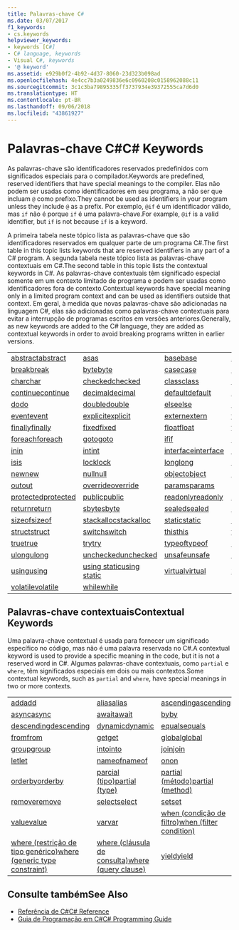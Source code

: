```yaml
---
title: Palavras-chave C#
ms.date: 03/07/2017
f1_keywords:
- cs.keywords
helpviewer_keywords:
- keywords [C#]
- C# language, keywords
- Visual C#, keywords
- '@ keyword'
ms.assetid: e929b0f2-4b92-4d37-8060-23d323b098ad
ms.openlocfilehash: 4e4cc7b3a0249836e6c0960208c0158962088c11
ms.sourcegitcommit: 3c1c3ba79895335ff3737934e39372555ca7d6d0
ms.translationtype: HT
ms.contentlocale: pt-BR
ms.lasthandoff: 09/06/2018
ms.locfileid: "43861927"
---
```

# <a name="c-keywords"></a><span data-ttu-id="1ecea-102">Palavras-chave C#</span><span class="sxs-lookup"><span data-stu-id="1ecea-102">C# Keywords</span></span>
<span data-ttu-id="1ecea-103">As palavras-chave são identificadores reservados predefinidos com significados especiais para o compilador.</span><span class="sxs-lookup"><span data-stu-id="1ecea-103">Keywords are predefined, reserved identifiers that have special meanings to the compiler.</span></span> <span data-ttu-id="1ecea-104">Elas não podem ser usadas como identificadores em seu programa, a não ser que incluam `@` como prefixo.</span><span class="sxs-lookup"><span data-stu-id="1ecea-104">They cannot be used as identifiers in your program unless they include `@` as a prefix.</span></span> <span data-ttu-id="1ecea-105">Por exemplo, `@if` é um identificador válido, mas `if` não é porque `if` é uma palavra-chave.</span><span class="sxs-lookup"><span data-stu-id="1ecea-105">For example, `@if` is a valid identifier, but `if` is not because `if` is a keyword.</span></span>  
  
 <span data-ttu-id="1ecea-106">A primeira tabela neste tópico lista as palavras-chave que são identificadores reservados em qualquer parte de um programa C#.</span><span class="sxs-lookup"><span data-stu-id="1ecea-106">The first table in this topic lists keywords that are reserved identifiers in any part of a C# program.</span></span> <span data-ttu-id="1ecea-107">A segunda tabela neste tópico lista as palavras-chave contextuais em C#.</span><span class="sxs-lookup"><span data-stu-id="1ecea-107">The second table in this topic lists the contextual keywords in C#.</span></span> <span data-ttu-id="1ecea-108">As palavras-chave contextuais têm significado especial somente em um contexto limitado de programa e podem ser usadas como identificadores fora de contexto.</span><span class="sxs-lookup"><span data-stu-id="1ecea-108">Contextual keywords have special meaning only in a limited program context and can be used as identifiers outside that context.</span></span> <span data-ttu-id="1ecea-109">Em geral, à medida que novas palavras-chave são adicionadas na linguagem C#, elas são adicionadas como palavras-chave contextuais para evitar a interrupção de programas escritos em versões anteriores.</span><span class="sxs-lookup"><span data-stu-id="1ecea-109">Generally, as new keywords are added to the C# language, they are added as contextual keywords in order to avoid breaking programs written in earlier versions.</span></span>  
  
|||||  
|---|---|---|---|  
|[<span data-ttu-id="1ecea-110">abstract</span><span class="sxs-lookup"><span data-stu-id="1ecea-110">abstract</span></span>](../../../csharp/language-reference/keywords/abstract.md)|[<span data-ttu-id="1ecea-111">as</span><span class="sxs-lookup"><span data-stu-id="1ecea-111">as</span></span>](../../../csharp/language-reference/keywords/as.md)|[<span data-ttu-id="1ecea-112">base</span><span class="sxs-lookup"><span data-stu-id="1ecea-112">base</span></span>](../../../csharp/language-reference/keywords/base.md)|[<span data-ttu-id="1ecea-113">bool</span><span class="sxs-lookup"><span data-stu-id="1ecea-113">bool</span></span>](../../../csharp/language-reference/keywords/bool.md)|  
|[<span data-ttu-id="1ecea-114">break</span><span class="sxs-lookup"><span data-stu-id="1ecea-114">break</span></span>](../../../csharp/language-reference/keywords/break.md)|[<span data-ttu-id="1ecea-115">byte</span><span class="sxs-lookup"><span data-stu-id="1ecea-115">byte</span></span>](../../../csharp/language-reference/keywords/byte.md)|[<span data-ttu-id="1ecea-116">case</span><span class="sxs-lookup"><span data-stu-id="1ecea-116">case</span></span>](../../../csharp/language-reference/keywords/switch.md)|[<span data-ttu-id="1ecea-117">catch</span><span class="sxs-lookup"><span data-stu-id="1ecea-117">catch</span></span>](../../../csharp/language-reference/keywords/try-catch.md)|  
|[<span data-ttu-id="1ecea-118">char</span><span class="sxs-lookup"><span data-stu-id="1ecea-118">char</span></span>](../../../csharp/language-reference/keywords/char.md)|[<span data-ttu-id="1ecea-119">checked</span><span class="sxs-lookup"><span data-stu-id="1ecea-119">checked</span></span>](../../../csharp/language-reference/keywords/checked.md)|[<span data-ttu-id="1ecea-120">class</span><span class="sxs-lookup"><span data-stu-id="1ecea-120">class</span></span>](../../../csharp/language-reference/keywords/class.md)|[<span data-ttu-id="1ecea-121">const</span><span class="sxs-lookup"><span data-stu-id="1ecea-121">const</span></span>](../../../csharp/language-reference/keywords/const.md)|  
|[<span data-ttu-id="1ecea-122">continue</span><span class="sxs-lookup"><span data-stu-id="1ecea-122">continue</span></span>](../../../csharp/language-reference/keywords/continue.md)|[<span data-ttu-id="1ecea-123">decimal</span><span class="sxs-lookup"><span data-stu-id="1ecea-123">decimal</span></span>](../../../csharp/language-reference/keywords/decimal.md)|[<span data-ttu-id="1ecea-124">default</span><span class="sxs-lookup"><span data-stu-id="1ecea-124">default</span></span>](../../../csharp/language-reference/keywords/default.md)|[<span data-ttu-id="1ecea-125">delegate</span><span class="sxs-lookup"><span data-stu-id="1ecea-125">delegate</span></span>](../../../csharp/language-reference/keywords/delegate.md)|  
|[<span data-ttu-id="1ecea-126">do</span><span class="sxs-lookup"><span data-stu-id="1ecea-126">do</span></span>](../../../csharp/language-reference/keywords/do.md)|[<span data-ttu-id="1ecea-127">double</span><span class="sxs-lookup"><span data-stu-id="1ecea-127">double</span></span>](../../../csharp/language-reference/keywords/double.md)|[<span data-ttu-id="1ecea-128">else</span><span class="sxs-lookup"><span data-stu-id="1ecea-128">else</span></span>](../../../csharp/language-reference/keywords/if-else.md)|[<span data-ttu-id="1ecea-129">enum</span><span class="sxs-lookup"><span data-stu-id="1ecea-129">enum</span></span>](../../../csharp/language-reference/keywords/enum.md)|  
|[<span data-ttu-id="1ecea-130">event</span><span class="sxs-lookup"><span data-stu-id="1ecea-130">event</span></span>](../../../csharp/language-reference/keywords/event.md)|[<span data-ttu-id="1ecea-131">explicit</span><span class="sxs-lookup"><span data-stu-id="1ecea-131">explicit</span></span>](../../../csharp/language-reference/keywords/explicit.md)|[<span data-ttu-id="1ecea-132">extern</span><span class="sxs-lookup"><span data-stu-id="1ecea-132">extern</span></span>](../../../csharp/language-reference/keywords/extern.md)|[<span data-ttu-id="1ecea-133">false</span><span class="sxs-lookup"><span data-stu-id="1ecea-133">false</span></span>](../../../csharp/language-reference/keywords/false.md)|  
|[<span data-ttu-id="1ecea-134">finally</span><span class="sxs-lookup"><span data-stu-id="1ecea-134">finally</span></span>](../../../csharp/language-reference/keywords/try-finally.md)|[<span data-ttu-id="1ecea-135">fixed</span><span class="sxs-lookup"><span data-stu-id="1ecea-135">fixed</span></span>](../../../csharp/language-reference/keywords/fixed-statement.md)|[<span data-ttu-id="1ecea-136">float</span><span class="sxs-lookup"><span data-stu-id="1ecea-136">float</span></span>](../../../csharp/language-reference/keywords/float.md)|[<span data-ttu-id="1ecea-137">for</span><span class="sxs-lookup"><span data-stu-id="1ecea-137">for</span></span>](../../../csharp/language-reference/keywords/for.md)|  
|[<span data-ttu-id="1ecea-138">foreach</span><span class="sxs-lookup"><span data-stu-id="1ecea-138">foreach</span></span>](../../../csharp/language-reference/keywords/foreach-in.md)|[<span data-ttu-id="1ecea-139">goto</span><span class="sxs-lookup"><span data-stu-id="1ecea-139">goto</span></span>](../../../csharp/language-reference/keywords/goto.md)|[<span data-ttu-id="1ecea-140">if</span><span class="sxs-lookup"><span data-stu-id="1ecea-140">if</span></span>](../../../csharp/language-reference/keywords/if-else.md)|[<span data-ttu-id="1ecea-141">implicit</span><span class="sxs-lookup"><span data-stu-id="1ecea-141">implicit</span></span>](../../../csharp/language-reference/keywords/implicit.md)|  
|[<span data-ttu-id="1ecea-142">in</span><span class="sxs-lookup"><span data-stu-id="1ecea-142">in</span></span>](../../../csharp/language-reference/keywords/in.md)|[<span data-ttu-id="1ecea-143">int</span><span class="sxs-lookup"><span data-stu-id="1ecea-143">int</span></span>](../../../csharp/language-reference/keywords/int.md)|[<span data-ttu-id="1ecea-144">interface</span><span class="sxs-lookup"><span data-stu-id="1ecea-144">interface</span></span>](../../../csharp/language-reference/keywords/interface.md)|[<span data-ttu-id="1ecea-145">internal</span><span class="sxs-lookup"><span data-stu-id="1ecea-145">internal</span></span>](../../../csharp/language-reference/keywords/internal.md)|
|[<span data-ttu-id="1ecea-146">is</span><span class="sxs-lookup"><span data-stu-id="1ecea-146">is</span></span>](../../../csharp/language-reference/keywords/is.md)|[<span data-ttu-id="1ecea-147">lock</span><span class="sxs-lookup"><span data-stu-id="1ecea-147">lock</span></span>](../../../csharp/language-reference/keywords/lock-statement.md)|[<span data-ttu-id="1ecea-148">long</span><span class="sxs-lookup"><span data-stu-id="1ecea-148">long</span></span>](../../../csharp/language-reference/keywords/long.md)|[<span data-ttu-id="1ecea-149">namespace</span><span class="sxs-lookup"><span data-stu-id="1ecea-149">namespace</span></span>](../../../csharp/language-reference/keywords/namespace.md)|
|[<span data-ttu-id="1ecea-150">new</span><span class="sxs-lookup"><span data-stu-id="1ecea-150">new</span></span>](../../../csharp/language-reference/keywords/new.md)|[<span data-ttu-id="1ecea-151">null</span><span class="sxs-lookup"><span data-stu-id="1ecea-151">null</span></span>](../../../csharp/language-reference/keywords/null.md)|[<span data-ttu-id="1ecea-152">object</span><span class="sxs-lookup"><span data-stu-id="1ecea-152">object</span></span>](../../../csharp/language-reference/keywords/object.md)|[<span data-ttu-id="1ecea-153">operator</span><span class="sxs-lookup"><span data-stu-id="1ecea-153">operator</span></span>](../../../csharp/language-reference/keywords/operator.md)|
|[<span data-ttu-id="1ecea-154">out</span><span class="sxs-lookup"><span data-stu-id="1ecea-154">out</span></span>](../../../csharp/language-reference/keywords/out.md)|[<span data-ttu-id="1ecea-155">override</span><span class="sxs-lookup"><span data-stu-id="1ecea-155">override</span></span>](../../../csharp/language-reference/keywords/override.md)|[<span data-ttu-id="1ecea-156">params</span><span class="sxs-lookup"><span data-stu-id="1ecea-156">params</span></span>](../../../csharp/language-reference/keywords/params.md)|[<span data-ttu-id="1ecea-157">private</span><span class="sxs-lookup"><span data-stu-id="1ecea-157">private</span></span>](../../../csharp/language-reference/keywords/private.md)|
|[<span data-ttu-id="1ecea-158">protected</span><span class="sxs-lookup"><span data-stu-id="1ecea-158">protected</span></span>](../../../csharp/language-reference/keywords/protected.md)|[<span data-ttu-id="1ecea-159">public</span><span class="sxs-lookup"><span data-stu-id="1ecea-159">public</span></span>](../../../csharp/language-reference/keywords/public.md)|[<span data-ttu-id="1ecea-160">readonly</span><span class="sxs-lookup"><span data-stu-id="1ecea-160">readonly</span></span>](../../../csharp/language-reference/keywords/readonly.md)|[<span data-ttu-id="1ecea-161">ref</span><span class="sxs-lookup"><span data-stu-id="1ecea-161">ref</span></span>](../../../csharp/language-reference/keywords/ref.md)|
|[<span data-ttu-id="1ecea-162">return</span><span class="sxs-lookup"><span data-stu-id="1ecea-162">return</span></span>](../../../csharp/language-reference/keywords/return.md)|[<span data-ttu-id="1ecea-163">sbyte</span><span class="sxs-lookup"><span data-stu-id="1ecea-163">sbyte</span></span>](../../../csharp/language-reference/keywords/sbyte.md)|[<span data-ttu-id="1ecea-164">sealed</span><span class="sxs-lookup"><span data-stu-id="1ecea-164">sealed</span></span>](../../../csharp/language-reference/keywords/sealed.md)|[<span data-ttu-id="1ecea-165">short</span><span class="sxs-lookup"><span data-stu-id="1ecea-165">short</span></span>](../../../csharp/language-reference/keywords/short.md)||
[<span data-ttu-id="1ecea-166">sizeof</span><span class="sxs-lookup"><span data-stu-id="1ecea-166">sizeof</span></span>](../../../csharp/language-reference/keywords/sizeof.md)|[<span data-ttu-id="1ecea-167">stackalloc</span><span class="sxs-lookup"><span data-stu-id="1ecea-167">stackalloc</span></span>](../../../csharp/language-reference/keywords/stackalloc.md)|[<span data-ttu-id="1ecea-168">static</span><span class="sxs-lookup"><span data-stu-id="1ecea-168">static</span></span>](../../../csharp/language-reference/keywords/static.md)|[<span data-ttu-id="1ecea-169">string</span><span class="sxs-lookup"><span data-stu-id="1ecea-169">string</span></span>](../../../csharp/language-reference/keywords/string.md)|
|[<span data-ttu-id="1ecea-170">struct</span><span class="sxs-lookup"><span data-stu-id="1ecea-170">struct</span></span>](../../../csharp/language-reference/keywords/struct.md)|[<span data-ttu-id="1ecea-171">switch</span><span class="sxs-lookup"><span data-stu-id="1ecea-171">switch</span></span>](../../../csharp/language-reference/keywords/switch.md)|[<span data-ttu-id="1ecea-172">this</span><span class="sxs-lookup"><span data-stu-id="1ecea-172">this</span></span>](../../../csharp/language-reference/keywords/this.md)|[<span data-ttu-id="1ecea-173">throw</span><span class="sxs-lookup"><span data-stu-id="1ecea-173">throw</span></span>](../../../csharp/language-reference/keywords/throw.md)|
|[<span data-ttu-id="1ecea-174">true</span><span class="sxs-lookup"><span data-stu-id="1ecea-174">true</span></span>](../../../csharp/language-reference/keywords/true.md)|[<span data-ttu-id="1ecea-175">try</span><span class="sxs-lookup"><span data-stu-id="1ecea-175">try</span></span>](../../../csharp/language-reference/keywords/try-catch.md)|[<span data-ttu-id="1ecea-176">typeof</span><span class="sxs-lookup"><span data-stu-id="1ecea-176">typeof</span></span>](../../../csharp/language-reference/keywords/typeof.md)|[<span data-ttu-id="1ecea-177">uint</span><span class="sxs-lookup"><span data-stu-id="1ecea-177">uint</span></span>](../../../csharp/language-reference/keywords/uint.md)|
|[<span data-ttu-id="1ecea-178">ulong</span><span class="sxs-lookup"><span data-stu-id="1ecea-178">ulong</span></span>](../../../csharp/language-reference/keywords/ulong.md)|[<span data-ttu-id="1ecea-179">unchecked</span><span class="sxs-lookup"><span data-stu-id="1ecea-179">unchecked</span></span>](../../../csharp/language-reference/keywords/unchecked.md)|[<span data-ttu-id="1ecea-180">unsafe</span><span class="sxs-lookup"><span data-stu-id="1ecea-180">unsafe</span></span>](../../../csharp/language-reference/keywords/unsafe.md)|[<span data-ttu-id="1ecea-181">ushort</span><span class="sxs-lookup"><span data-stu-id="1ecea-181">ushort</span></span>](../../../csharp/language-reference/keywords/ushort.md)|
|[<span data-ttu-id="1ecea-182">using</span><span class="sxs-lookup"><span data-stu-id="1ecea-182">using</span></span>](../../../csharp/language-reference/keywords/using.md)|[<span data-ttu-id="1ecea-183">using static</span><span class="sxs-lookup"><span data-stu-id="1ecea-183">using static</span></span>](using-static.md)|[<span data-ttu-id="1ecea-184">virtual</span><span class="sxs-lookup"><span data-stu-id="1ecea-184">virtual</span></span>](../../../csharp/language-reference/keywords/virtual.md)|[<span data-ttu-id="1ecea-185">void</span><span class="sxs-lookup"><span data-stu-id="1ecea-185">void</span></span>](../../../csharp/language-reference/keywords/void.md)|
|[<span data-ttu-id="1ecea-186">volatile</span><span class="sxs-lookup"><span data-stu-id="1ecea-186">volatile</span></span>](../../../csharp/language-reference/keywords/volatile.md)|[<span data-ttu-id="1ecea-187">while</span><span class="sxs-lookup"><span data-stu-id="1ecea-187">while</span></span>](../../../csharp/language-reference/keywords/while.md)|

## <a name="contextual-keywords"></a><span data-ttu-id="1ecea-188">Palavras-chave contextuais</span><span class="sxs-lookup"><span data-stu-id="1ecea-188">Contextual Keywords</span></span>  
 <span data-ttu-id="1ecea-189">Uma palavra-chave contextual é usada para fornecer um significado específico no código, mas não é uma palavra reservada no C#.</span><span class="sxs-lookup"><span data-stu-id="1ecea-189">A contextual keyword is used to provide a specific meaning in the code, but it is not a reserved word in C#.</span></span> <span data-ttu-id="1ecea-190">Algumas palavras-chave contextuais, como `partial` e `where`, têm significados especiais em dois ou mais contextos.</span><span class="sxs-lookup"><span data-stu-id="1ecea-190">Some contextual keywords, such as `partial` and `where`, have special meanings in two or more contexts.</span></span>  
  
||||  
|---|---|---|  
|[<span data-ttu-id="1ecea-191">add</span><span class="sxs-lookup"><span data-stu-id="1ecea-191">add</span></span>](add.md)|[<span data-ttu-id="1ecea-192">alias</span><span class="sxs-lookup"><span data-stu-id="1ecea-192">alias</span></span>](extern-alias.md)|[<span data-ttu-id="1ecea-193">ascending</span><span class="sxs-lookup"><span data-stu-id="1ecea-193">ascending</span></span>](ascending.md)|
|[<span data-ttu-id="1ecea-194">async</span><span class="sxs-lookup"><span data-stu-id="1ecea-194">async</span></span>](async.md)|[<span data-ttu-id="1ecea-195">await</span><span class="sxs-lookup"><span data-stu-id="1ecea-195">await</span></span>](await.md)|[<span data-ttu-id="1ecea-196">by</span><span class="sxs-lookup"><span data-stu-id="1ecea-196">by</span></span>](by.md)|
|[<span data-ttu-id="1ecea-197">descending</span><span class="sxs-lookup"><span data-stu-id="1ecea-197">descending</span></span>](descending.md)|[<span data-ttu-id="1ecea-198">dynamic</span><span class="sxs-lookup"><span data-stu-id="1ecea-198">dynamic</span></span>](dynamic.md)|[<span data-ttu-id="1ecea-199">equals</span><span class="sxs-lookup"><span data-stu-id="1ecea-199">equals</span></span>](equals.md)|
|[<span data-ttu-id="1ecea-200">from</span><span class="sxs-lookup"><span data-stu-id="1ecea-200">from</span></span>](from-clause.md)|[<span data-ttu-id="1ecea-201">get</span><span class="sxs-lookup"><span data-stu-id="1ecea-201">get</span></span>](get.md)|[<span data-ttu-id="1ecea-202">global</span><span class="sxs-lookup"><span data-stu-id="1ecea-202">global</span></span>](global.md)|
|[<span data-ttu-id="1ecea-203">group</span><span class="sxs-lookup"><span data-stu-id="1ecea-203">group</span></span>](group-clause.md)|[<span data-ttu-id="1ecea-204">into</span><span class="sxs-lookup"><span data-stu-id="1ecea-204">into</span></span>](into.md)|[<span data-ttu-id="1ecea-205">join</span><span class="sxs-lookup"><span data-stu-id="1ecea-205">join</span></span>](join-clause.md)|
|[<span data-ttu-id="1ecea-206">let</span><span class="sxs-lookup"><span data-stu-id="1ecea-206">let</span></span>](let-clause.md)|[<span data-ttu-id="1ecea-207">nameof</span><span class="sxs-lookup"><span data-stu-id="1ecea-207">nameof</span></span>](nameof.md)|[<span data-ttu-id="1ecea-208">on</span><span class="sxs-lookup"><span data-stu-id="1ecea-208">on</span></span>](on.md)|
|[<span data-ttu-id="1ecea-209">orderby</span><span class="sxs-lookup"><span data-stu-id="1ecea-209">orderby</span></span>](orderby-clause.md)|[<span data-ttu-id="1ecea-210">parcial (tipo)</span><span class="sxs-lookup"><span data-stu-id="1ecea-210">partial (type)</span></span>](partial-type.md)|[<span data-ttu-id="1ecea-211">partial (método)</span><span class="sxs-lookup"><span data-stu-id="1ecea-211">partial (method)</span></span>](partial-method.md)|
|[<span data-ttu-id="1ecea-212">remove</span><span class="sxs-lookup"><span data-stu-id="1ecea-212">remove</span></span>](remove.md)|[<span data-ttu-id="1ecea-213">select</span><span class="sxs-lookup"><span data-stu-id="1ecea-213">select</span></span>](select-clause.md)|[<span data-ttu-id="1ecea-214">set</span><span class="sxs-lookup"><span data-stu-id="1ecea-214">set</span></span>](set.md)|
|[<span data-ttu-id="1ecea-215">value</span><span class="sxs-lookup"><span data-stu-id="1ecea-215">value</span></span>](value.md)|[<span data-ttu-id="1ecea-216">var</span><span class="sxs-lookup"><span data-stu-id="1ecea-216">var</span></span>](var.md)|[<span data-ttu-id="1ecea-217">when (condição de filtro)</span><span class="sxs-lookup"><span data-stu-id="1ecea-217">when (filter condition)</span></span>](when.md)|
|[<span data-ttu-id="1ecea-218">where (restrição de tipo genérico)</span><span class="sxs-lookup"><span data-stu-id="1ecea-218">where (generic type constraint)</span></span>](where-generic-type-constraint.md)|[<span data-ttu-id="1ecea-219">where (cláusula de consulta)</span><span class="sxs-lookup"><span data-stu-id="1ecea-219">where (query clause)</span></span>](where-clause.md)|[<span data-ttu-id="1ecea-220">yield</span><span class="sxs-lookup"><span data-stu-id="1ecea-220">yield</span></span>](yield.md)|
  
## <a name="see-also"></a><span data-ttu-id="1ecea-221">Consulte também</span><span class="sxs-lookup"><span data-stu-id="1ecea-221">See Also</span></span>

- [<span data-ttu-id="1ecea-222">Referência de C#</span><span class="sxs-lookup"><span data-stu-id="1ecea-222">C# Reference</span></span>](../../../csharp/language-reference/index.md)  
- [<span data-ttu-id="1ecea-223">Guia de Programação em C#</span><span class="sxs-lookup"><span data-stu-id="1ecea-223">C# Programming Guide</span></span>](../../../csharp/programming-guide/index.md)
